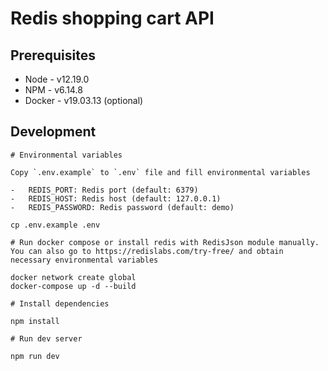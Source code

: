 # Redis shopping cart API

## Prerequisites

-   Node - v12.19.0
-   NPM - v6.14.8
-   Docker - v19.03.13 (optional)

## Development

```
# Environmental variables

Copy `.env.example` to `.env` file and fill environmental variables

-   REDIS_PORT: Redis port (default: 6379)
-   REDIS_HOST: Redis host (default: 127.0.0.1)
-   REDIS_PASSWORD: Redis password (default: demo)

cp .env.example .env

# Run docker compose or install redis with RedisJson module manually. You can also go to https://redislabs.com/try-free/ and obtain necessary environmental variables

docker network create global
docker-compose up -d --build

# Install dependencies

npm install

# Run dev server

npm run dev
```
